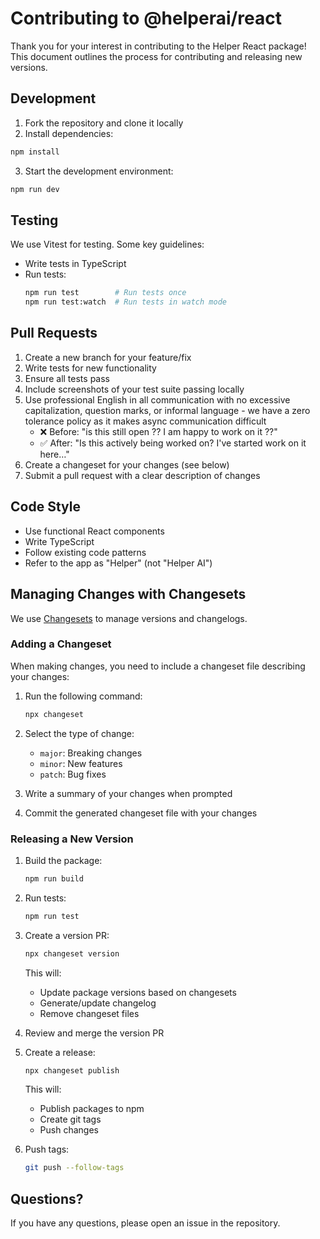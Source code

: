 # Contributing to @helperai/react

Thank you for your interest in contributing to the Helper React package! This document outlines the process for contributing and releasing new versions.

## Development

1. Fork the repository and clone it locally
2. Install dependencies:

```bash
npm install
```

3. Start the development environment:

```bash
npm run dev
```

## Testing

We use Vitest for testing. Some key guidelines:

- Write tests in TypeScript
- Run tests:
  ```bash
  npm run test        # Run tests once
  npm run test:watch  # Run tests in watch mode
  ```

## Pull Requests

1. Create a new branch for your feature/fix
2. Write tests for new functionality
3. Ensure all tests pass
4. Include screenshots of your test suite passing locally
5. Use professional English in all communication with no excessive capitalization, question marks, or informal language - we have a zero tolerance policy as it makes async communication difficult
   - ❌ Before: "is this still open ?? I am happy to work on it ??"
   - ✅ After: "Is this actively being worked on? I've started work on it here…"
6. Create a changeset for your changes (see below)
7. Submit a pull request with a clear description of changes

## Code Style

- Use functional React components
- Write TypeScript
- Follow existing code patterns
- Refer to the app as "Helper" (not "Helper AI")

## Managing Changes with Changesets

We use [Changesets](https://github.com/changesets/changesets) to manage versions and changelogs.

### Adding a Changeset

When making changes, you need to include a changeset file describing your changes:

1. Run the following command:

   ```bash
   npx changeset
   ```

2. Select the type of change:

   - `major`: Breaking changes
   - `minor`: New features
   - `patch`: Bug fixes

3. Write a summary of your changes when prompted

4. Commit the generated changeset file with your changes

### Releasing a New Version

1. Build the package:

   ```bash
   npm run build
   ```

2. Run tests:

   ```bash
   npm run test
   ```

3. Create a version PR:

   ```bash
   npx changeset version
   ```

   This will:

   - Update package versions based on changesets
   - Generate/update changelog
   - Remove changeset files

4. Review and merge the version PR

5. Create a release:

   ```bash
   npx changeset publish
   ```

   This will:

   - Publish packages to npm
   - Create git tags
   - Push changes

6. Push tags:
   ```bash
   git push --follow-tags
   ```

## Questions?

If you have any questions, please open an issue in the repository.
